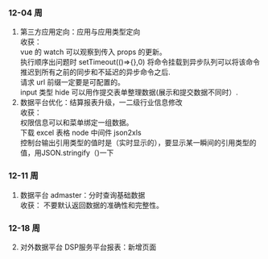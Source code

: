 ### 12-04 周
1. 第三方应用定向：应用与应用类型定向  
收获：  
vue 的 watch 可以观察到传入 props 的更新。  
执行顺序出问题时 setTimeout(()=>{},0) 将命令挂载到异步队列可以将该命令推迟到所有之前的同步和不延迟的异步命令之后.  
请求 url 前缀一定要是可配置的。  
input 类型 hide 可以用作提交表单整理数据(展示和提交数据不同时）.  
2. 数据平台优化：结算报表升级，一二级行业信息修改  
收获：  
权限信息可以和菜单绑定一组数据。  
下载 excel 表格 node 中间件 json2xls  
控制台输出引用类型的值时是（实时显示的），要显示某一瞬间的引用类型的值，用JSON.stringify（)一下  

### 12-11 周
1. 数据平台 admaster：分时查询基础数据  
收获：
不要默认返回数据的准确性和完整性。

### 12-18 周

2. 对外数据平台 DSP服务平台报表：新增页面
